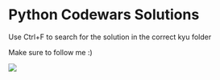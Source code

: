 # Python Codewars Solutions

Use Ctrl+F to search for the solution in the correct kyu folder

Make sure to follow me :)

<img src="https://www.codewars.com/users/martin_gurasvili/badges/large">
